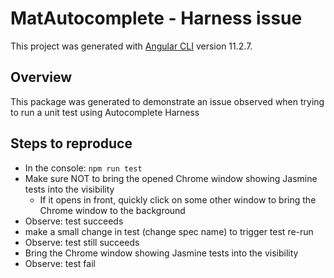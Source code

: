 # MatAutocomplete - Harness issue

This project was generated with [Angular CLI](https://github.com/angular/angular-cli) version 11.2.7.

## Overview
This package was generated to demonstrate an issue observed when trying to run a unit test using Autocomplete Harness

## Steps to reproduce
* In the console: `npm run test`
* Make sure NOT to bring the opened Chrome window showing Jasmine tests into the visibility
  - If it opens in front, quickly click on some other window to bring the Chrome window to the background
* Observe: test succeeds
* make a small change in test (change spec name) to trigger test re-run
* Observe: test still succeeds
* Bring the Chrome window showing Jasmine tests into the visibility
* Observe: test fail
